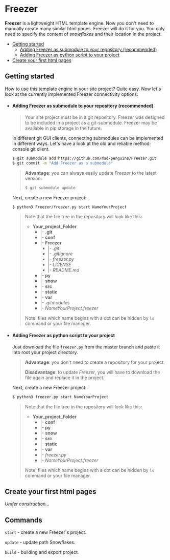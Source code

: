 # Freezer
**Freezer** is a lightweight HTML template engine. Now you don't need to manually create many similar html pages. Freezer will do it for you. You only need to specify the content of *snowflakes* and their location in the project.

* [Getting started](#getting-started)
    * [Adding Freezer as submodule to your repository (recommended)](#adding-freezer-as-submodule-to-your-repository-recommended)
    * [Adding Freezer as python script to your project](#adding-freezer-as-python-script-to-your-project)
* [Create your first html pages](#create-your-first-html-pages)

## Getting started
How to use this template engine in your site project? Quite easy. Now let's look at the currently implemented Freezer connectivity options:

* #### Adding Freezer as submodule to your repository (recommended)
  > Your site project must be in a git repository. Freezer was designed to be included in a project as a git-submodule.
  > Freezer may be available in pip storage in the future.

  In different git GUI clients, connecting submodules can be implemented in different ways. Let's have a look at the old and reliable method: console git client.
  
  ```bash
  $ git submodule add https://github.com/mad-penguins/Freezer.git
  $ git commit -m "Add Freezer as a submodule"
  ```
  > **Advantage**: you can always easily update *Freezer* to the latest version:
  > 
  > ```bash
  > $ git submodule update
  > ```
  
  Next, create a new Freezer project:
  
  ```bash
  $ python3 Freezer/freezer.py start NameYourProject
  ```
  
  > Note that the file tree in the repository will look like this:
  > - **Your_project_Folder**
  >     - |-  **.git**
  >     - |-  **conf**
  >     - |-  **Freezer**
  >        - |-  *.git*
  >        - |-  *.gitignore*
  >        - |-  *freezer.py*
  >        - |-  *LICENSE*
  >        - |-  *README.md*
  >     - |-  **py**
  >     - |-  **snow**
  >     - |-  **src**
  >     - |-  **static**
  >     - |-  **var**
  >     - |-  *.gitmodules*
  >     - |-  *NameYourProject.freezer*
  >
  > Note: files which name begins with a dot can be hidden by `ls` command or your file manager.
  
  
* #### Adding Freezer as python script to your project
  Just download the file `freezer.py` from the master branch and paste it into root your project directory.
  
  > **Advantage**: you don't need to create a repository for your project.
  >
  > **Disadvantage**: to update *Freezer*, you will have to download the file again and replace it in the project.
  
  Next, create a new Freezer project:
  
  ```bash
  $ python3 freezer.py start NameYourProject
  ```
  
  > Note that the file tree in the repository will look like this:
  > - **Your_project_Folder**
  >     - |-  **conf**
  >     - |-  **py**
  >     - |-  **snow**
  >     - |-  **src**
  >     - |-  **static**
  >     - |-  **var**
  >     - |-  *freezer.py*
  >     - |-  *NameYourProject.freezer*
  >
  > Note: files which name begins with a dot can be hidden by `ls` command or your file manager.
  
## Create your first html pages
*Under construction...*

## Commands

```start``` - create a new Freezer`s project.

```update``` - update path Snowflakes.

```build``` - building and export project.
